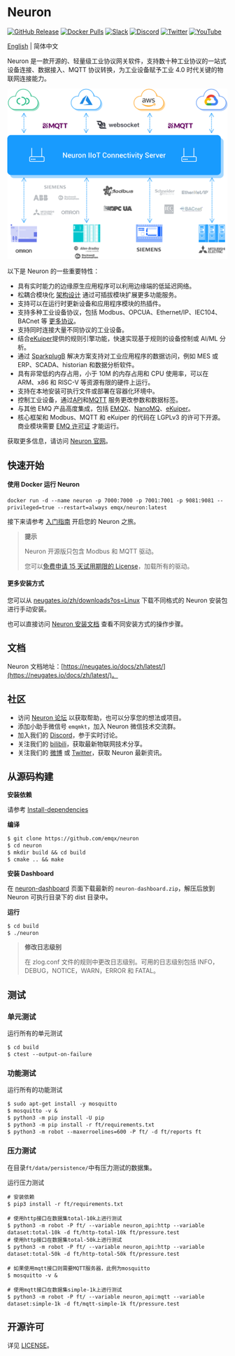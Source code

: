 # Neuron

[![GitHub Release](https://img.shields.io/github/release/neugates/neuron?color=brightgreen&label=Release)](https://github.com/neugates/neuron/releases)
[![Docker Pulls](https://img.shields.io/docker/pulls/emqx/neuron?label=Docker%20Pulls)](https://hub.docker.com/r/emqx/neuron)
[![Slack](https://img.shields.io/badge/Slack-Neuron-39AE85?logo=slack)](https://slack-invite.emqx.io/)
[![Discord](https://img.shields.io/discord/931086341838622751?label=Discord&logo=discord)](https://discord.gg/xYGf3fQnES)
[![Twitter](https://img.shields.io/badge/Follow-EMQ-1DA1F2?logo=twitter)](https://twitter.com/EMQTech)
[![YouTube](https://img.shields.io/badge/Subscribe-EMQ-FF0000?logo=youtube)](https://www.youtube.com/channel/UC5FjR77ErAxvZENEWzQaO5Q)



[English](https://github.com/neugates/neuron/blob/main/README.md) | 简体中文

Neuron 是一款开源的、轻量级工业协议网关软件，支持数十种工业协议的一站式设备连接、数据接入、MQTT 协议转换，为工业设备赋予工业 4.0 时代关键的物联网连接能力。

![neuron-overview](docs/pictures/neuron-final.png)

以下是 Neuron 的一些重要特性：

- 具有实时能力的边缘原生应用程序可以利用边缘端的低延迟网络。
- 松耦合模块化 [架构设计](https://neugates.io/docs/en/latest/project/architecture/architecture.html) 通过可插拔模块扩展更多功能服务。
- 支持可以在运行时更新设备和应用程序模块的热插件。
- 支持多种工业设备协议，包括 Modbus、OPCUA、Ethernet/IP、IEC104、BACnet 等 [更多协议](https://neugates.io/docs/en/latest/introduction/module-list/module-list.html)。
- 支持同时连接大量不同协议的工业设备。
- 结合[eKuiper](https://www.lfedge.org/projects/ekuiper)提供的规则引擎功能，快速实现基于规则的设备控制或 AI/ML 分析。
- 通过 [SparkplugB](https://neugates.io/docs/en/latest/use-cases/use_cases.html) 解决方案支持对工业应用程序的数据访问，例如 MES 或 ERP、SCADA、historian 和数据分析软件。
- 具有非常低的内存占用，小于 10M 的内存占用和 CPU 使用率，可以在 ARM、x86 和 RISC-V 等资源有限的硬件上运行。
- 支持在本地安装可执行文件或部署在容器化环境中。
- 控制工业设备，通过[API](https://neugates.io/docs/en/latest/http-api/configuration.html)和[MQTT](https://neugates.io/docs/en/latest/north-apps/mqtt/api.html) 服务更改参数和数据标签。
- 与其他 EMQ 产品高度集成，包括  [EMQX](https://www.emqx.com/zh/products/emqx)、[NanoMQ](https://nanomq.io/zh)、[eKuiper](https://ekuiper.org/zh)。
- 核心框架和 Modbus、MQTT 和 eKuiper 的代码在 LGPLv3 的许可下开源。商业模块需要 [EMQ 许可证](https://neugates.io/docs/en/latest/introduction/license-describe.html) 才能运行。

获取更多信息，请访问 [Neuron 官网](https://neugates.io/zh)。

## 快速开始

#### 使用 Docker 运行 Neuron

```
docker run -d --name neuron -p 7000:7000 -p 7001:7001 -p 9081:9081 --privileged=true --restart=always emqx/neuron:latest
```

接下来请参考 [入门指南](https://neugates.io/docs/en/latest/quick-start/installation.html) 开启您的 Neuron 之旅。

> **提示**
>
> Neuron 开源版只包含 Modbus 和 MQTT 驱动。
>
> 您可以[免费申请 15 天试用期限的 License](https://www.emqx.com/zh/apply-licenses/neuron)，加载所有的驱动。

#### 更多安装方式

您可以从 [neugates.io/zh/downloads?os=Linux](https://neugates.io/zh/downloads?os=Linux) 下载不同格式的 Neuron 安装包进行手动安装。

也可以直接访问 [Neuron 安装文档](https://neugates.io/docs/en/latest/quick-start/installation.html) 查看不同安装方式的操作步骤。

## 文档

Neuron 文档地址：[https://neugates.io/docs/zh/latest/](https://neugates.io/docs/zh/latest/)。

## 社区

- 访问 [Neuron 论坛](https://askemq.com/c/neuron/8) 以获取帮助，也可以分享您的想法或项目。
- 添加小助手微信号 `emqmkt`，加入 Neuron 微信技术交流群。
- 加入我们的 [Discord](https://discord.gg/xYGf3fQnES)，参于实时讨论。
- 关注我们的 [bilibili](https://space.bilibili.com/522222081)，获取最新物联网技术分享。
- 关注我们的 [微博](https://weibo.com/emqtt) 或 [Twitter](https://twitter.com/EMQTech)，获取 Neuron 最新资讯。

## 从源码构建

**安装依赖**

请参考 [Install-dependencies](https://github.com/emqx/neuron/blob/main/Install-dependencies.md)

**编译**

```
$ git clone https://github.com/emqx/neuron
$ cd neuron
$ mkdir build && cd build
$ cmake .. && make
```

**安装 Dashboard**

在 [neuron-dashboard](https://github.com/emqx/neuron-dashboard/releases) 页面下载最新的 `neuron-dashboard.zip`，解压后放到 Neuron 可执行目录下的 dist 目录中。

**运行**

```
$ cd build
$ ./neuron
```

>**修改日志级别**
>
>在 zlog.conf 文件的规则中更改日志级别。可用的日志级别包括 INFO，DEBUG，NOTICE，WARN，ERROR 和 FATAL。

## 测试

### 单元测试

运行所有的单元测试

```shell
$ cd build
$ ctest --output-on-failure
```

### 功能测试

运行所有的功能测试

```shell
$ sudo apt-get install -y mosquitto
$ mosquitto -v &
$ python3 -m pip install -U pip
$ python3 -m pip install -r ft/requirements.txt
$ python3 -m robot --maxerroelines=600 -P ft/ -d ft/reports ft
```

### 压力测试

在目录`ft/data/persistence/`中有压力测试的数据集。

运行压力测试

```shell
# 安装依赖
$ pip3 install -r ft/requirements.txt

# 使用http接口在数据集total-10k上进行测试
$ python3 -m robot -P ft/ --variable neuron_api:http --variable dataset:total-10k -d ft/http-total-10k ft/pressure.test
# 使用http接口在数据集total-50k上进行测试
$ python3 -m robot -P ft/ --variable neuron_api:http --variable dataset:total-50k -d ft/http-total-50k ft/pressure.test

# 如果使用mqtt接口则需要MQTT服务器，此例为mosquitto
$ mosquitto -v &

# 使用mqtt接口在数据集simple-1k上进行测试
$ python3 -m robot -P ft/ --variable neuron_api:mqtt --variable dataset:simple-1k -d ft/mqtt-simple-1k ft/pressure.test
```

## 开源许可

详见 [LICENSE](./LICENSE)。
